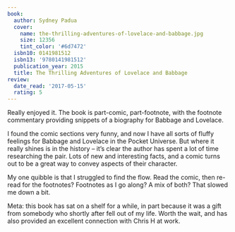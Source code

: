 ```yaml
---
book:
  author: Sydney Padua
  cover:
    name: the-thrilling-adventures-of-lovelace-and-babbage.jpg
    size: 12356
    tint_color: '#6d7472'
  isbn10: 0141981512
  isbn13: '9780141981512'
  publication_year: 2015
  title: The Thrilling Adventures of Lovelace and Babbage
review:
  date_read: '2017-05-15'
  rating: 5
---
```


Really enjoyed it. The book is part-comic, part-footnote, with the footnote commentary providing snippets of a biography for Babbage and Lovelace.

I found the comic sections very funny, and now I have all sorts of fluffy feelings for Babbage and Lovelace in the Pocket Universe. But where it really shines is in the history – it’s clear the author has spent a lot of time researching the pair. Lots of new and interesting facts, and a comic turns out to be a great way to convey aspects of their character.

My one quibble is that I struggled to find the flow. Read the comic, then re-read for the footnotes? Footnotes as I go along? A mix of both? That slowed me down a bit.

Meta: this book has sat on a shelf for a while, in part because it was a gift from somebody who shortly after fell out of my life. Worth the wait, and has also provided an excellent connection with Chris H at work.